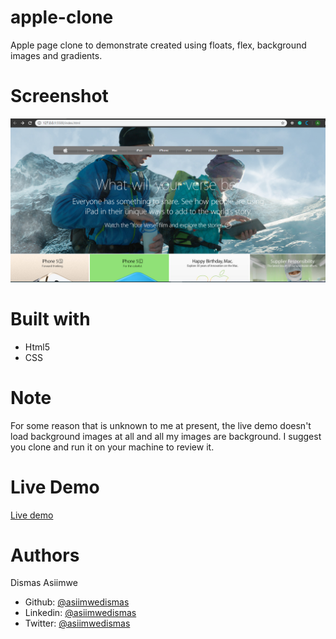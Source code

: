 # apple-clone
Apple page clone to demonstrate created using floats, flex, background images and gradients.

# Screenshot
![Image description](img/screenshot.png)

# Built with
- Html5
- CSS

# Note
For some reason that is unknown to me at present, the live demo doesn't load background images at all and all my images are background. I suggest you clone and run it on your machine to review it.

# Live Demo
[Live demo](https://rawcdn.githack.com/asiimwedismas/apple-clone/b62454ab3e298060b32e4a9eb184eb013a0fcebe/index.html)

# Authors
 Dismas Asiimwe
 - Github: [@asiimwedismas](https://github.com/asiimwedismas)
 - Linkedin: [@asiimwedismas](https://www.linkedin.com/in/asiimwedismas/)
 - Twitter: [@asiimwedismas](https://www.twitter.com/asiimwedismas)